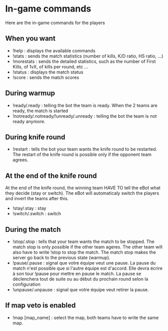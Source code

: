 # In-game commands

Here are the in-game commands for the players

## When you want 

- !help : displays the available commands
- !stats : sends the match statistics (number of kills, K/D ratio, HS ratio, ...)
- !morestats : sends the detailed statistics, such as the number of First Kills, of 1vX, of kills per round, etc ...
- !status : displays the match status
- !score : sends the match scores

## During warmup

- !ready/.ready : telling the bot the team is ready. When the 2 teams are ready, the match is started
- !notready/.notready/!unready/.unready : telling the bot the team is not ready anymore.

## During knife round

- !restart : tells the bot your team wants the knife round to be restarted. The restart of the knife round is possible only if the opponent team agrees.

## At the end of the knife round

At the end of the knife round, the winning team HAVE TO tell the eBot what they decide (stay or switch). The eBot will automaticaly switch the players and invert the teams after this.

- !stay/.stay : stay
- !switch/.switch : switch

## During the match
- !stop/.stop : tells that your team wants the match to be stopped. The match stop is only possible if the other team ageres. The other team will also have to write !stop to stop the match. The match stop makes the server go back to the previous state (warmup).
- !pause/.pause : signal que votre équipe veut une pause. La pause du match n'est possible que si l'autre équipe est d'accord. Elle devra écrire à son tour !pause pour mettre en pause le match. La pause se déclenchera tout de suite ou au début du prochain round selon la configuration
- !unpause/.unpause : signal que votre équipe veut retirer la pause.

## If map veto is enabled
- !map [map_name] : select the map, both teams have to write the same map.
